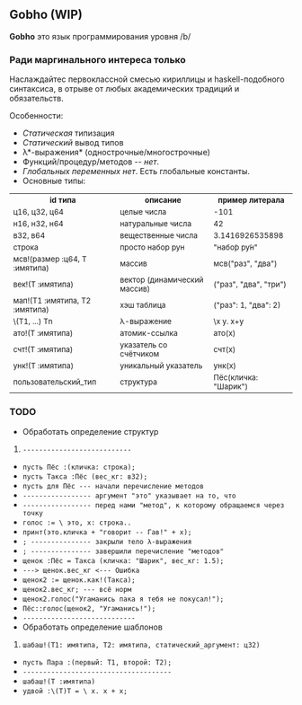 ## Gobho (WIP)

**Gobho** это язык программирования уровня /b/

### Ради маргинального интереса только

Наслаждайтес первоклассной смесью кириллицы и haskell-подобного синтаксиса, в отрыве от любых академических традиций и обязательств.

Особенности:

- *Статическая* типизация
- *Статический* вывод типов
- λ*-выражения* (однострочные/многострочные)
- Функций/процедур/методов -- *нет*.
- *Глобальных переменных нет*. Есть глобальные константы.
- Основные типы:

<table style='font-size:95%'>

<tr scope="col">
 <th>id типа</th>
 <th>описание</th>
 <th>пример литерала</th>
</tr>

<tr>
 <td>ц16, ц32, ц64</td>
 <td>целые числа</td>
 <td>-101</td>
</tr>

<tr>
 <td>н16, н32, н64</td>
 <td>натуральные числа</td>
 <td>42</td>
</tr>

<tr>
 <td>в32, в64</td>
 <td>вещественные числа</td>
 <td>3.1416926535898</td>
</tr>

<tr>
 <td>строка</td>
 <td>просто набор рун</td>
 <td>"набо́р ру́н"</td>
</tr>

<tr>
 <td>мсв!(размер :ц64, Т :имятипа)</td>
 <td>массив</td>
 <td>мсв("раз", "два")</td>
</tr>

<tr>
 <td>век!(Т :имятипа)</td>
 <td>вектор (динамический массив)</td>
 <td>("раз", "два", "три")</td>
</tr>

<tr>
 <td>мап!(Т1 :имятипа, Т2 :имятипа)</td>
 <td>хэш таблица</td>
 <td>("раз": 1, "два": 2)</td>
</tr>

<tr>
 <td>\(Т1, ...) Тn</td>
 <td>λ-выражение</td>
 <td>\x у. x+у</td>
</tr>

<tr>
 <td>ато!(Т :имятипа)</td>
 <td>атомик-ссылка</td>
 <td>ато(x)</td>
</tr>

<tr>
 <td>счт!(Т :имятипа)</td>
 <td>указатель со счётчиком</td>
 <td>счт(x)</td>
</tr>

<tr>
 <td>унк!(Т :имятипа)</td>
 <td>уникальный указатель</td>
 <td>унк(x)</td>
</tr>

<tr>
 <td>пользовательский_тип</td>
 <td>структура</td>
 <td>Пёс(кличка: "Шарик")</td>
</tr>

</table>

### TODO

- Обработать определение структур
 1. `---------------------------`
 - `пусть Пёс :(кличка: строка);` 
 - `пусть Такса :Пёс (вес_кг: в32);`
 - `пусть для Пёс --- начали перечисление методов`
 - `----------------- аргумент "это" указывает на то, что`
 - `----------------- перед нами "метод", к которому обращаемся через точку`
 - `голос := \ это, х: строка..`
 - `принт(это.кличка + "говорит -- Гав!" + х);`
 - `; --------------- закрыли тело λ-выражения`
 - `; --------------- завершили перечисление "методов"`
 - `щенок :Пёс = Такса (кличка: "Шарик", вес_кг: 1.5);`
 - `---> щенок.вес_кг <--- Ошибка`
 - `щенок2 := щенок.как!(Такса);`
 - `щенок2.вес_кг; --- всё норм`
 - `щенок2.голос("Угаманись пака я тебя не покусал!");`
 - `Пёс::голос(щенок2, "Угаманись!");`
 - `----------------------------`
- Обработать определение шаблонов
 1. `шабаш!(Т1: имятипа, Т2: имятипа, статический_аргумент: ц32)`
 - `пусть Пара :(первый: T1, второй: Т2);`
 - `-------------------------------------`
 - `шабаш!(Т :имятипа)`
 - `удвой :\(T)T = \ х. х + х;`


